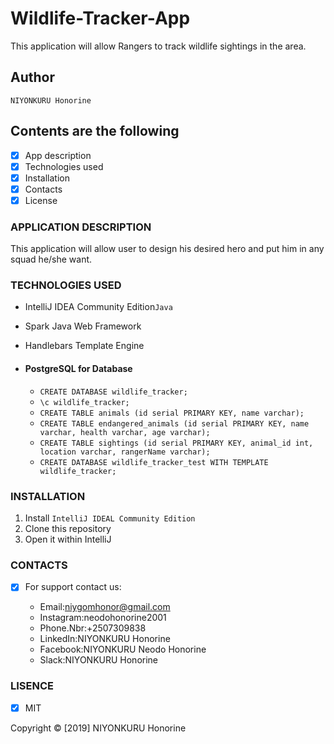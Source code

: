 # Wildlife-Tracker-App
This application will allow Rangers to track wildlife sightings in the area.

## Author 

`NIYONKURU Honorine`

## Contents are the following
  - [x] App description
  - [x]  Technologies used
  - [x]  Installation
  - [x]  Contacts
  - [x]  License

### APPLICATION DESCRIPTION

This application will allow user to design his desired hero and put him in any squad he/she want.

 ### TECHNOLOGIES USED
 
 
 + IntelliJ IDEA Community Edition`Java`
 + Spark Java Web Framework
 + Handlebars Template Engine
 +  #### PostgreSQL for Database
    
      +  `CREATE DATABASE wildlife_tracker;`
     + `\c wildlife_tracker;`
      + `CREATE TABLE animals (id serial PRIMARY KEY, name varchar);`
      + `CREATE TABLE endangered_animals (id serial PRIMARY KEY, name varchar, health varchar, age varchar);`
    + `CREATE TABLE sightings (id serial PRIMARY KEY, animal_id int, location varchar, rangerName varchar);`
    + `CREATE DATABASE wildlife_tracker_test WITH TEMPLATE wildlife_tracker;`
  ### INSTALLATION
 
 1. Install  `IntelliJ IDEAL Community Edition`
 2. Clone this repository
 3. Open it within IntelliJ
   
  ### CONTACTS
  
  
- [X]  For support contact us:

     +  Email:niygomhonor@gmail.com
     +  Instagram:neodohonorine2001
     +  Phone.Nbr:+2507309838
     +  LinkedIn:NIYONKURU Honorine
     +  Facebook:NIYONKURU Neodo Honorine
     +  Slack:NIYONKURU Honorine

     
### LISENCE
- [x] MIT

Copyright &copy; [2019] NIYONKURU Honorine


